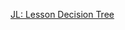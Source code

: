 [JL: Lesson Decision Tree](https://docs.google.com/document/d/19K3-9dXJn9Kk03kgdvOAPxVFU10yLmNTyAMg7VjGOSU/edit)

